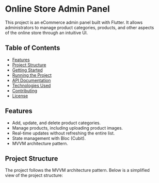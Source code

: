 # Online Store Admin Panel

This project is an eCommerce admin panel built with Flutter. It allows administrators to manage product categories, products, and other aspects of the online store through an intuitive UI.

## Table of Contents
- [Features](#features)
- [Project Structure](#project-structure)
- [Getting Started](#getting-started)
- [Running the Project](#running-the-project)
- [API Documentation](#api-documentation)
- [Technologies Used](#technologies-used)
- [Contributing](#contributing)
- [License](#license)

## Features
- Add, update, and delete product categories.
- Manage products, including uploading product images.
- Real-time updates without refreshing the entire list.
- State management with Bloc (Cubit).
- MVVM architecture pattern.

## Project Structure
The project follows the MVVM architecture pattern. Below is a simplified view of the project structure:

